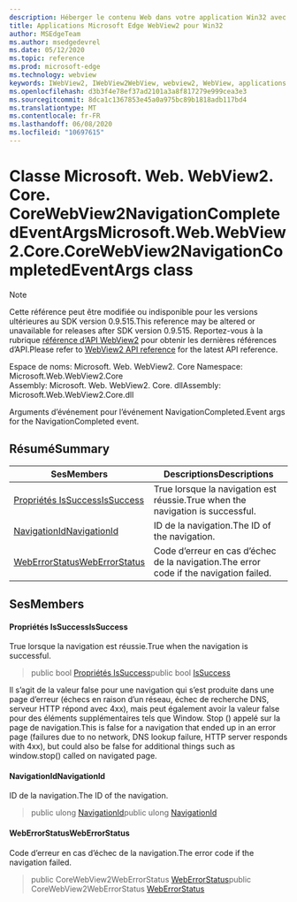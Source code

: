 ```yaml
---
description: Héberger le contenu Web dans votre application Win32 avec le contrôle Microsoft Edge WebView2
title: Applications Microsoft Edge WebView2 pour Win32
author: MSEdgeTeam
ms.author: msedgedevrel
ms.date: 05/12/2020
ms.topic: reference
ms.prod: microsoft-edge
ms.technology: webview
keywords: IWebView2, IWebView2WebView, webview2, WebView, applications Win32, Win32, Edge, ICoreWebView2, ICoreWebView2Controller, contrôle de navigateur, html Edge
ms.openlocfilehash: d3b3f4e78ef37ad2101a3a8f817279e999cea3e3
ms.sourcegitcommit: 8dca1c1367853e45a0a975bc89b1818adb117bd4
ms.translationtype: MT
ms.contentlocale: fr-FR
ms.lasthandoff: 06/08/2020
ms.locfileid: "10697615"
---
```

# <span data-ttu-id="27e21-104">Classe Microsoft. Web. WebView2. Core. CoreWebView2NavigationCompletedEventArgs</span><span class="sxs-lookup"><span data-stu-id="27e21-104">Microsoft.Web.WebView2.Core.CoreWebView2NavigationCompletedEventArgs class</span></span> 

> [!NOTE]
> <span data-ttu-id="27e21-105">Cette référence peut être modifiée ou indisponible pour les versions ultérieures au SDK version 0.9.515.</span><span class="sxs-lookup"><span data-stu-id="27e21-105">This reference may be altered or unavailable for releases after SDK version 0.9.515.</span></span> <span data-ttu-id="27e21-106">Reportez-vous à la rubrique [référence d’API WebView2](../../../webview2-api-reference.md) pour obtenir les dernières références d’API.</span><span class="sxs-lookup"><span data-stu-id="27e21-106">Please refer to [WebView2 API reference](../../../webview2-api-reference.md) for the latest API reference.</span></span>

<span data-ttu-id="27e21-107">Espace de noms: Microsoft. Web. WebView2. Core </span><span class="sxs-lookup"><span data-stu-id="27e21-107">Namespace: Microsoft.Web.WebView2.Core</span></span>\
<span data-ttu-id="27e21-108">Assembly: Microsoft. Web. WebView2. Core. dll</span><span class="sxs-lookup"><span data-stu-id="27e21-108">Assembly: Microsoft.Web.WebView2.Core.dll</span></span>

<span data-ttu-id="27e21-109">Arguments d’événement pour l’événement NavigationCompleted.</span><span class="sxs-lookup"><span data-stu-id="27e21-109">Event args for the NavigationCompleted event.</span></span>

## <span data-ttu-id="27e21-110">Résumé</span><span class="sxs-lookup"><span data-stu-id="27e21-110">Summary</span></span>

 <span data-ttu-id="27e21-111">Ses</span><span class="sxs-lookup"><span data-stu-id="27e21-111">Members</span></span>                        | <span data-ttu-id="27e21-112">Descriptions</span><span class="sxs-lookup"><span data-stu-id="27e21-112">Descriptions</span></span>
--------------------------------|---------------------------------------------
[<span data-ttu-id="27e21-113">Propriétés IsSuccess</span><span class="sxs-lookup"><span data-stu-id="27e21-113">IsSuccess</span></span>](#issuccess) | <span data-ttu-id="27e21-114">True lorsque la navigation est réussie.</span><span class="sxs-lookup"><span data-stu-id="27e21-114">True when the navigation is successful.</span></span>
[<span data-ttu-id="27e21-115">NavigationId</span><span class="sxs-lookup"><span data-stu-id="27e21-115">NavigationId</span></span>](#navigationid) | <span data-ttu-id="27e21-116">ID de la navigation.</span><span class="sxs-lookup"><span data-stu-id="27e21-116">The ID of the navigation.</span></span>
[<span data-ttu-id="27e21-117">WebErrorStatus</span><span class="sxs-lookup"><span data-stu-id="27e21-117">WebErrorStatus</span></span>](#weberrorstatus) | <span data-ttu-id="27e21-118">Code d’erreur en cas d’échec de la navigation.</span><span class="sxs-lookup"><span data-stu-id="27e21-118">The error code if the navigation failed.</span></span>

## <span data-ttu-id="27e21-119">Ses</span><span class="sxs-lookup"><span data-stu-id="27e21-119">Members</span></span>

#### <span data-ttu-id="27e21-120">Propriétés IsSuccess</span><span class="sxs-lookup"><span data-stu-id="27e21-120">IsSuccess</span></span> 

<span data-ttu-id="27e21-121">True lorsque la navigation est réussie.</span><span class="sxs-lookup"><span data-stu-id="27e21-121">True when the navigation is successful.</span></span>

> <span data-ttu-id="27e21-122">public bool [Propriétés IsSuccess](#issuccess)</span><span class="sxs-lookup"><span data-stu-id="27e21-122">public bool [IsSuccess](#issuccess)</span></span>

<span data-ttu-id="27e21-123">Il s’agit de la valeur false pour une navigation qui s’est produite dans une page d’erreur (échecs en raison d’un réseau, échec de recherche DNS, serveur HTTP répond avec 4xx), mais peut également avoir la valeur false pour des éléments supplémentaires tels que Window. Stop () appelé sur la page de navigation.</span><span class="sxs-lookup"><span data-stu-id="27e21-123">This is false for a navigation that ended up in an error page (failures due to no network, DNS lookup failure, HTTP server responds with 4xx), but could also be false for additional things such as window.stop() called on navigated page.</span></span>

#### <span data-ttu-id="27e21-124">NavigationId</span><span class="sxs-lookup"><span data-stu-id="27e21-124">NavigationId</span></span> 

<span data-ttu-id="27e21-125">ID de la navigation.</span><span class="sxs-lookup"><span data-stu-id="27e21-125">The ID of the navigation.</span></span>

> <span data-ttu-id="27e21-126">public ulong [NavigationId](#navigationid)</span><span class="sxs-lookup"><span data-stu-id="27e21-126">public ulong [NavigationId](#navigationid)</span></span>

#### <span data-ttu-id="27e21-127">WebErrorStatus</span><span class="sxs-lookup"><span data-stu-id="27e21-127">WebErrorStatus</span></span> 

<span data-ttu-id="27e21-128">Code d’erreur en cas d’échec de la navigation.</span><span class="sxs-lookup"><span data-stu-id="27e21-128">The error code if the navigation failed.</span></span>

> <span data-ttu-id="27e21-129">public CoreWebView2WebErrorStatus [WebErrorStatus](#weberrorstatus)</span><span class="sxs-lookup"><span data-stu-id="27e21-129">public CoreWebView2WebErrorStatus [WebErrorStatus](#weberrorstatus)</span></span>

